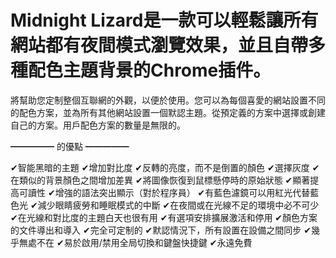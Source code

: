 # Midnight Lizard是一款可以輕鬆讓所有網站都有夜間模式瀏覽效果，並且自帶多種配色主題背景的Chrome插件。

將幫助您定制整個互聯網的外觀，以便於使用。您可以為每個喜愛的網站設置不同的配色方案，並為所有其他網站設置一個默認主題。從預定義的方案中選擇或創建自己的方案。用戶配色方案的數量是無限的。

━━━━━ 的優點 ━━━━━

✔智能黑暗的主題
✔增加對比度
✔反轉的亮度，而不是倒置的顏色
✔選擇灰度
✔在類似的背景顏色之間增加差異
✔將圖像恢復到鼠標懸停時的原始狀態
✔顯著提高可讀性
✔增強的語法突出顯示（對於程序員）
✔有藍色濾鏡可以用紅光代替藍色光
✔減少眼睛疲勞和睡眠模式的中斷
✔在夜間或在光線不足的環境中必不可少
✔在光線和對比度的主題白天也很有用
✔有選項安排擴展激活和停用
✔顏色方案的文件導出和導入
✔完全可定制的
✔默認情況下，所有設置在設備之間同步
✔幾乎無處不在
✔易於啟用/禁用全局切換和鍵盤快捷鍵
✔永遠免費